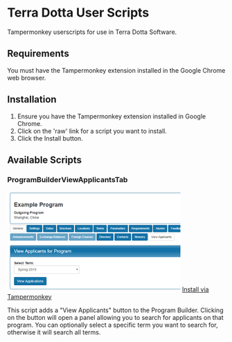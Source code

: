 # Terra Dotta User Scripts
Tampermonkey userscripts for use in Terra Dotta Software.

## Requirements
You must have the Tampermonkey extension installed in the Google Chrome web browser.

## Installation
1. Ensure you have the Tampermonkey extension installed in Google Chrome.
2. Click on the 'raw' link for a script you want to install.
3. Click the Install button.

## Available Scripts
### ProgramBuilderViewApplicantsTab
<img src="https://github.com/cmckenzie6/TerraDottaUserScripts/blob/master/screenshots/ProgramBuilderViewApplicantsTab.png" alt="drawing" width="400"/>
<a href="https://github.com/cmckenzie6/TerraDottaUserScripts/raw/master/ProgramBuilderViewApplicantsTab.user.js">Install via Tampermonkey</a>
<p>This script adds a "View Applicants" button to the Program Builder. Clicking on the button will open a panel allowing you to search for applicants on that program. You can optionally select a specific term you want to search for, otherwise it will search all terms.</p>
